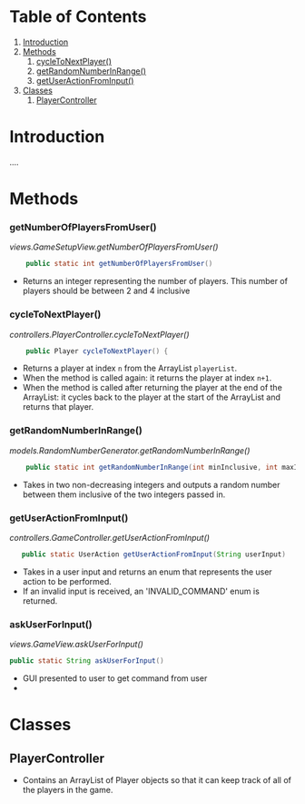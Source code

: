 
# Table of Contents
1. [Introduction](#introduction)
2. [Methods](#Methods)
   1. [cycleToNextPlayer()](#cycletonextplayer--)
   2. [getRandomNumberInRange()](#getrandomnumberinrange--)
   3. [getUserActionFromInput()](#getUserActionFromInput--)
3. [Classes](#classes)
   1. [PlayerController](#playercontroller)



    
# Introduction
....

# Methods

### getNumberOfPlayersFromUser()
*views.GameSetupView.getNumberOfPlayersFromUser()*
```java
    public static int getNumberOfPlayersFromUser()
```
- Returns an integer representing the number of players. This number of players should be between 2 and 4 inclusive


### cycleToNextPlayer()
*controllers.PlayerController.cycleToNextPlayer()*
```java
    public Player cycleToNextPlayer() {
```
- Returns a player at index `n` from the ArrayList `playerList`.
- When the method is called again: it returns the player at index `n+1`.
- When the method is called after returning the player at the end of the ArrayList: it cycles back to the player at the start of the ArrayList and returns that player.



### getRandomNumberInRange()
*models.RandomNumberGenerator.getRandomNumberInRange()*
``` java
    public static int getRandomNumberInRange(int minInclusive, int maxInclusive)
```
- Takes in two non-decreasing integers and outputs a random number between them inclusive of the two integers passed in.


### getUserActionFromInput()
*controllers.GameController.getUserActionFromInput()*
```java
   public static UserAction getUserActionFromInput(String userInput)
```
- Takes in a user input and returns an enum that represents the user action to be performed.
- If an invalid input is received, an 'INVALID_COMMAND' enum is returned.

### askUserForInput()
*views.GameView.askUserForInput()*
```java
public static String askUserForInput()
```
- GUI presented to user to get command from user
- 

# Classes

## PlayerController

- Contains an ArrayList of Player objects so that it can keep track of all of the players in the game.



